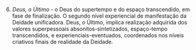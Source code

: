 ﻿6. <I>Deus, o Último</I> - o Deus do supertempo e do espaço transcendido, em fase de finalização. O segundo nível experiencial de manifestação da Deidade unificadora. Deus, o Último, implica realização adquirida dos valores superpessoais absonitos-sintetizados, espaço-tempo transcendidos, e experienciais-eventuados, coordenados nos níveis criativos finais de realidade da Deidade.